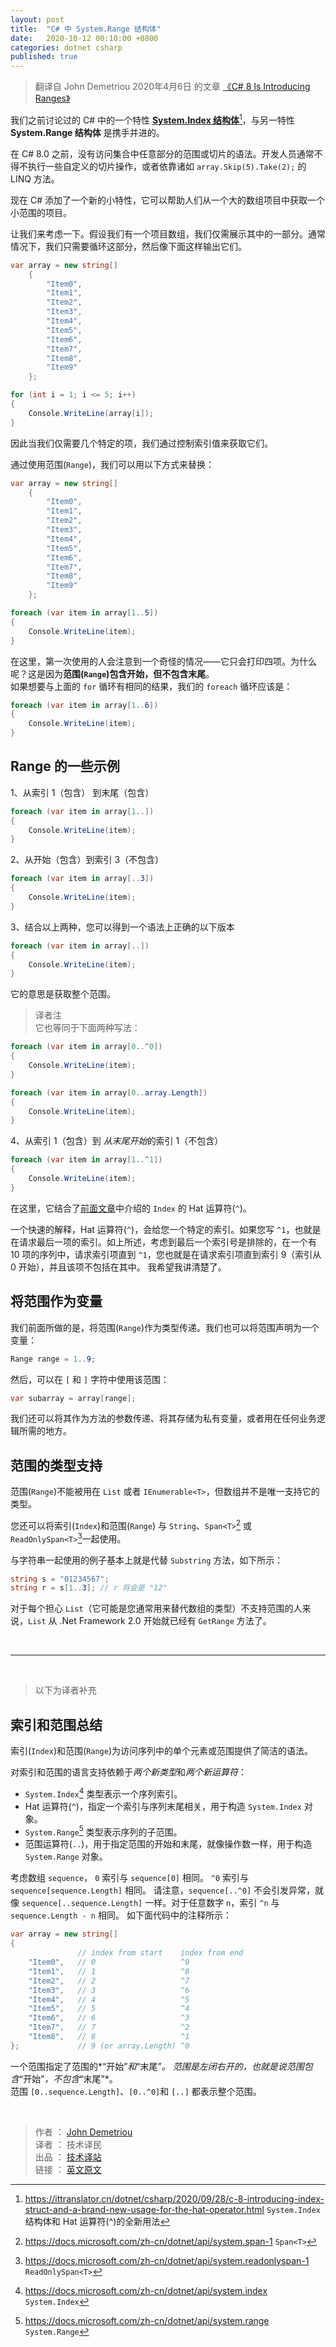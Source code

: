 ```yaml
---
layout: post
title:  "C# 中 System.Range 结构体"
date:   2020-10-12 00:10:00 +0800
categories: dotnet csharp
published: true
---
```


> 翻译自 John Demetriou 2020年4月6日 的文章 [《C# 8 Is Introducing Ranges》](http://www.devsanon.com/c/c-8-is-introducing-ranges/)

我们之前讨论过的 C# 中的一个特性 [**System.Index 结构体**](https://mp.weixin.qq.com/s/k4qxPRaMRRUWal5muc0SQQ)[^1]，与另一特性 **System.Range 结构体** 是携手并进的。

[^1]: <https://ittranslator.cn/dotnet/csharp/2020/09/28/c-8-introducing-index-struct-and-a-brand-new-usage-for-the-hat-operator.html>  `System.Index` 结构体和 Hat 运算符(^)的全新用法

在 C# 8.0 之前，没有访问集合中任意部分的范围或切片的语法。开发人员通常不得不执行一些自定义的切片操作，或者依靠诸如 `array.Skip(5).Take(2);` 的 LINQ 方法。

现在 C# 添加了一个新的小特性，它可以帮助人们从一个大的数组项目中获取一个小范围的项目。

让我们来考虑一下。假设我们有一个项目数组，我们仅需展示其中的一部分。通常情况下，我们只需要循环这部分，然后像下面这样输出它们。

```csharp
var array = new string[]
    {
        "Item0",
        "Item1",
        "Item2",
        "Item3",
        "Item4",
        "Item5",
        "Item6",
        "Item7",
        "Item8",
        "Item9"
    };

for (int i = 1; i <= 5; i++)
{
    Console.WriteLine(array[i]);
}
```

因此当我们仅需要几个特定的项，我们通过控制索引值来获取它们。

通过使用范围(`Range`)，我们可以用以下方式来替换：

```csharp
var array = new string[]
    {
        "Item0",
        "Item1",
        "Item2",
        "Item3",
        "Item4",
        "Item5",
        "Item6",
        "Item7",
        "Item8",
        "Item9"
    };

foreach (var item in array[1..5])
{
    Console.WriteLine(item);
}
```

在这里，第一次使用的人会注意到一个奇怪的情况——它只会打印四项。为什么呢？这是因为**范围(`Range`)包含开始，但不包含末尾**。  
如果想要与上面的 `for` 循环有相同的结果，我们的 `foreach` 循环应该是：

```csharp
foreach (var item in array[1..6])
{
    Console.WriteLine(item);
}
```

## Range 的一些示例

1、从索引 1（包含） 到末尾（包含）

```csharp
foreach (var item in array[1..])
{
    Console.WriteLine(item);
}
```

2、从开始（包含）到索引 3（不包含）

```csharp
foreach (var item in array[..3])
{
    Console.WriteLine(item);
}
```

3、结合以上两种，您可以得到一个语法上正确的以下版本

```csharp
foreach (var item in array[..])
{
    Console.WriteLine(item);
}
```

它的意思是获取整个范围。

> 译者注  
> 它也等同于下面两种写法：

```csharp
foreach (var item in array[0..^0])
{
    Console.WriteLine(item);
}
```

```csharp
foreach (var item in array[0..array.Length])
{
    Console.WriteLine(item);
}
```

4、从索引 1（包含）到 *从末尾开始*的索引 1（不包含）

```csharp
foreach (var item in array[1..^1])
{
    Console.WriteLine(item);
}
```

在这里，它结合了[前面文章](https://mp.weixin.qq.com/s/k4qxPRaMRRUWal5muc0SQQ)中介绍的 `Index` 的 Hat 运算符(`^`)。

一个快速的解释，Hat 运算符(`^`)，会给您一个特定的索引。如果您写 `^1`，也就是在请求最后一项的索引。如上所述，考虑到最后一个索引号是排除的，在一个有 10 项的序列中，请求索引项直到 `^1`，您也就是在请求索引项直到索引 9（索引从 0 开始），并且该项不包括在其中。
我希望我讲清楚了。

## 将范围作为变量

我们前面所做的是，将范围(`Range`)作为类型传递。我们也可以将范围声明为一个变量：

```csharp
Range range = 1..9;
```

然后，可以在 `[` 和 `]` 字符中使用该范围：

```csharp
var subarray = array[range];
```

我们还可以将其作为方法的参数传递、将其存储为私有变量，或者用在任何业务逻辑所需的地方。

## 范围的类型支持

范围(`Range`)不能被用在 `List` 或者 `IEnumerable<Τ>`，但数组并不是唯一支持它的类型。

您还可以将索引(`Index`)和范围(`Range`) 与 `String`、`Span<T>`[^2] 或 `ReadOnlySpan<T>`[^3]一起使用。

[^2]: <https://docs.microsoft.com/zh-cn/dotnet/api/system.span-1> `Span<T>`
[^3]: <https://docs.microsoft.com/zh-cn/dotnet/api/system.readonlyspan-1> `ReadOnlySpan<T>`

与字符串一起使用的例子基本上就是代替 `Substring` 方法，如下所示：

```csharp
string s = "01234567";
string r = s[1..3]; // r 将会是 "12"
```

对于每个担心 `List`（它可能是您通常用来替代数组的类型）不支持范围的人来说，`List` 从 .Net Framework 2.0 开始就已经有 `GetRange` 方法了。

<br/>  

---

<br/>

> 以下为译者补充

## 索引和范围总结

索引(`Index`)和范围(`Range`)为访问序列中的单个元素或范围提供了简洁的语法。

对索引和范围的语言支持依赖于*两个新类型*和*两个新运算符*：

- `System.Index`[^4] 类型表示一个序列索引。
- Hat 运算符(`^`)，指定一个索引与序列末尾相关，用于构造 `System.Index` 对象。
- `System.Range`[^5] 类型表示序列的子范围。
- 范围运算符(`..`)，用于指定范围的开始和末尾，就像操作数一样，用于构造 `System.Range` 对象。

[^4]: <https://docs.microsoft.com/zh-cn/dotnet/api/system.index>  `System.Index`
[^5]: <https://docs.microsoft.com/zh-cn/dotnet/api/system.range>  `System.Range`

考虑数组 `sequence`， `0` 索引与 `sequence[0]` 相同。 `^0` 索引与 `sequence[sequence.Length]` 相同。 请注意，`sequence[..^0]` 不会引发异常，就像 `sequence[..sequence.Length]` 一样。对于任意数字 `n`，索引 `^n` 与 `sequence.Length - n` 相同。 如下面代码中的注释所示：

```csharp
var array = new string[]
{
               // index from start    index from end
    "Item0",   // 0                   ^9
    "Item1",   // 1                   ^8
    "Item2",   // 2                   ^7
    "Item3",   // 3                   ^6
    "Item4",   // 4                   ^5
    "Item5",   // 5                   ^4
    "Item6",   // 6                   ^3
    "Item7",   // 7                   ^2
    "Item8",   // 8                   ^1
};             // 9 (or array.Length) ^0
```

一个范围指定了范围的*“开始”*和*“末尾”*。 范围是左闭右开的，也就是说范围包含*“开始”*，不包含*“末尾”*。  
范围 `[0..sequence.Length]`、`[0..^0]`和 `[..]` 都表示整个范围。

<!-- ## 参考文献

[索引和范围](https://docs.microsoft.com/zh-cn/dotnet/csharp/tutorials/ranges-indexes) -->

<br />

> 作者 ： [John Demetriou](https://www.devsanon.com/whoami/)  
> 译者 ： 技术译民  
> 出品 ： [技术译站](https://ittranslator.cn/)  
> 链接 ： [英文原文](http://www.devsanon.com/c/c-8-is-introducing-ranges/)
